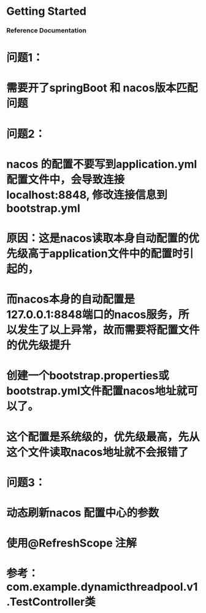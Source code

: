 # Getting Started

### Reference Documentation


#  问题1：
#  需要开了springBoot 和 nacos版本匹配问题

#  问题2：
#  nacos 的配置不要写到application.yml 配置文件中，会导致连接localhost:8848, 修改连接信息到bootstrap.yml
#  原因：这是nacos读取本身自动配置的优先级高于application文件中的配置时引起的，
#  而nacos本身的自动配置是127.0.0.1:8848端口的nacos服务，所以发生了以上异常，故而需要将配置文件的优先级提升
#  创建一个bootstrap.properties或bootstrap.yml文件配置nacos地址就可以了。
#  这个配置是系统级的，优先级最高，先从这个文件读取nacos地址就不会报错了

#  问题3：
#  动态刷新nacos 配置中心的参数
#  使用@RefreshScope 注解 
#  参考：com.example.dynamicthreadpool.v1.TestController类






